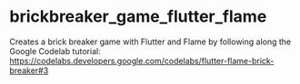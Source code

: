 # brickbreaker_game_flutter_flame

Creates a brick breaker game with Flutter and Flame by following along the Google Codelab tutorial: https://codelabs.developers.google.com/codelabs/flutter-flame-brick-breaker#3
